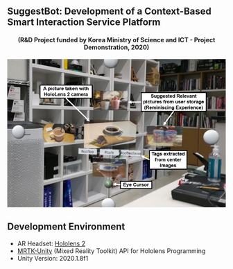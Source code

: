 ## SuggestBot: Development of a Context-Based Smart Interaction Service Platform 
<h4 align="center">
 (R&D Project funded by Korea Ministry of Science and ICT - Project Demonstration, 2020)
</h4>


<p align="center">
    <img src="img/overviewImage.PNG", width="700">
</p>

## Development Environment
* AR Headset: [Hololens 2](https://www.microsoft.com/ko-kr/hololens/hardware)
* [MRTK-Unity](https://docs.microsoft.com/ko-kr/windows/mixed-reality/mrtk-unity) (Mixed Reality Toolkit) API for Hololens Programming
* Unity Version:  2020.1.8f1
